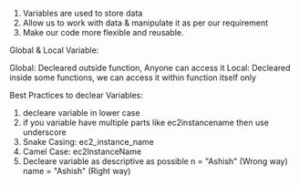 1. Variables are used to store data
2. Allow us to work with data & manipulate it as per our requirement
3. Make our code more flexible and reusable.

Global & Local Variable:

Global: Decleared outside function, Anyone can access it
Local: Decleared inside some functions, we can access it within function itself only

Best Practices to declear Variables:

1. decleare variable in lower case
2. if you variable have multiple parts like ec2instancename then use underscore
3. Snake Casing: ec2_instance_name
4. Camel Case: ec2InstanceName
5. Decleare variable as descriptive as possible
n = "Ashish" (Wrong way)
name = "Ashish" (Right way)